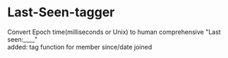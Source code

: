 # Last-Seen-tagger
Convert Epoch time(milliseconds or Unix) to human comprehensive "Last seen:____"\
added: tag function for member since/date joined
